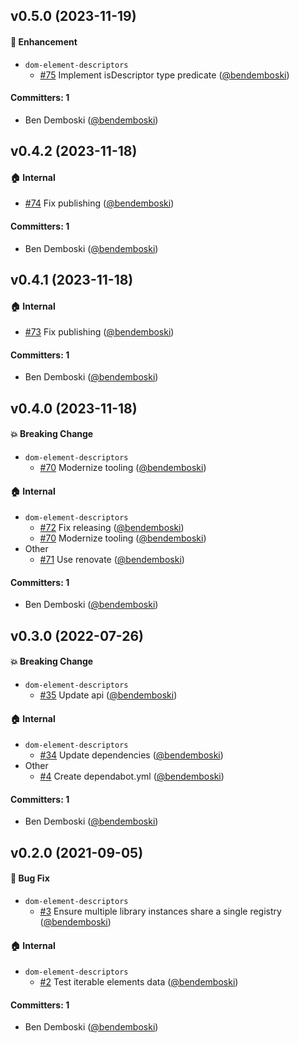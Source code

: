 





## v0.5.0 (2023-11-19)

#### :rocket: Enhancement
* `dom-element-descriptors`
  * [#75](https://github.com/bendemboski/dom-element-descriptors/pull/75) Implement isDescriptor type predicate ([@bendemboski](https://github.com/bendemboski))

#### Committers: 1
- Ben Demboski ([@bendemboski](https://github.com/bendemboski))

## v0.4.2 (2023-11-18)

#### :house: Internal
* [#74](https://github.com/bendemboski/dom-element-descriptors/pull/74) Fix publishing ([@bendemboski](https://github.com/bendemboski))

#### Committers: 1
- Ben Demboski ([@bendemboski](https://github.com/bendemboski))

## v0.4.1 (2023-11-18)

#### :house: Internal
* [#73](https://github.com/bendemboski/dom-element-descriptors/pull/73) Fix publishing ([@bendemboski](https://github.com/bendemboski))

#### Committers: 1
- Ben Demboski ([@bendemboski](https://github.com/bendemboski))

## v0.4.0 (2023-11-18)

#### :boom: Breaking Change
* `dom-element-descriptors`
  * [#70](https://github.com/bendemboski/dom-element-descriptors/pull/70) Modernize tooling ([@bendemboski](https://github.com/bendemboski))

#### :house: Internal
* `dom-element-descriptors`
  * [#72](https://github.com/bendemboski/dom-element-descriptors/pull/72) Fix releasing ([@bendemboski](https://github.com/bendemboski))
  * [#70](https://github.com/bendemboski/dom-element-descriptors/pull/70) Modernize tooling ([@bendemboski](https://github.com/bendemboski))
* Other
  * [#71](https://github.com/bendemboski/dom-element-descriptors/pull/71) Use renovate ([@bendemboski](https://github.com/bendemboski))

#### Committers: 1
- Ben Demboski ([@bendemboski](https://github.com/bendemboski))

## v0.3.0 (2022-07-26)

#### :boom: Breaking Change
* `dom-element-descriptors`
  * [#35](https://github.com/bendemboski/dom-element-descriptors/pull/35) Update api ([@bendemboski](https://github.com/bendemboski))

#### :house: Internal
* `dom-element-descriptors`
  * [#34](https://github.com/bendemboski/dom-element-descriptors/pull/34) Update dependencies ([@bendemboski](https://github.com/bendemboski))
* Other
  * [#4](https://github.com/bendemboski/dom-element-descriptors/pull/4) Create dependabot.yml ([@bendemboski](https://github.com/bendemboski))

#### Committers: 1
- Ben Demboski ([@bendemboski](https://github.com/bendemboski))

## v0.2.0 (2021-09-05)

#### :bug: Bug Fix
* `dom-element-descriptors`
  * [#3](https://github.com/bendemboski/dom-element-descriptors/pull/3) Ensure multiple library instances share a single registry ([@bendemboski](https://github.com/bendemboski))

#### :house: Internal
* `dom-element-descriptors`
  * [#2](https://github.com/bendemboski/dom-element-descriptors/pull/2) Test iterable elements data ([@bendemboski](https://github.com/bendemboski))

#### Committers: 1
- Ben Demboski ([@bendemboski](https://github.com/bendemboski))



